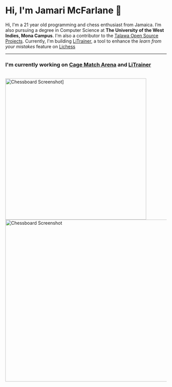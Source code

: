 
# Hi, I'm Jamari McFarlane 👋  

Hi, I'm a 21 year old programming and chess enthusiast from Jamaica. I’m also pursuing a degree in Computer Science at **The University of the West Indies, Mona Campus**. I'm also a contributor to the [Talawa Open Source Projects](https://github.com/PalisadoesFoundation). Currently, I'm building [LiTrainer](https://litrainer.vercel.app/), a tool to enhance the *learn from your mistakes* feature on [Lichess](https://lichess.org/)

---

### I'm currently working on [Cage Match Arena](https://cage-match-uilx.vercel.app/) and [LiTrainer](https://litrainer.vercel.app/)

<br/>
<img src="https://github.com/user-attachments/assets/9b92863f-845b-4fe7-a483-03b81bfe7486" alt="Chessboard Screenshot]" width="440" />
<img src="https://github.com/user-attachments/assets/dfccc77d-d8e6-440e-9e5f-c42535dd271a" alt="Chessboard Screenshot" width="505" />


